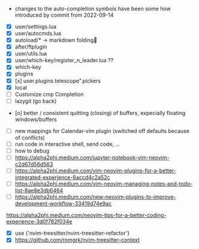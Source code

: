 - changes to the auto-completion symbols have been some how introduced by commit from 2022-09-14

- [x] user/settings.lua
- [x] user/autocmds.lua
- [x] autoload/\* -> markdown folding
- [x] after/ftplugin
- [x] user/utils.lua
- [x] user/which-key/register_n_leader.lua ??
- [x] which-key
- [x] plugins
- [x] [x] user.plugins.telescope".pickers
- [x] local
- [ ] Customize cmp Completion
- [ ] lazygit (go back)
- [o] better / consistent quitting (closing) of buffers, expecially floating windows/buffers
- [ ] new mappings for Calendar-vim plugin (switched off defaults because of conflicts)
- [ ] run code in interactive shell, send code, ...
- [ ] how to debug
- [ ] https://alpha2phi.medium.com/jupyter-notebook-vim-neovim-c2d67d56d563
- [ ] https://alpha2phi.medium.com/vim-neovim-plugins-for-a-better-integrated-experience-6accd4c2a52c
- [ ] https://alpha2phi.medium.com/vim-neovim-managing-notes-and-todo-list-8ae8e3db6464
- [ ] https://alpha2phi.medium.com/new-neovim-plugins-to-improve-development-workflow-33419d74e9ac

https://alpha2phi.medium.com/neovim-tips-for-a-better-coding-experience-3d0f782f034e

- [x] use {'nvim-treesitter/nvim-treesitter-refactor'}
- [x] https://github.com/romgrk/nvim-treesitter-context
